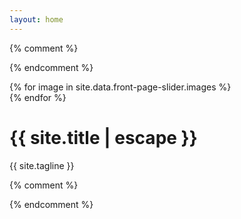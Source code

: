 ```yaml
---
layout: home
---
```


{% comment %}
<!-- Hero Slider -->
{% endcomment %}
<div id="hero-carousel" class="carousel slide" data-ride="carousel" data-pause="false" data-interval="7000">
    <div class="carousel-inner">
    {% for image in site.data.front-page-slider.images %}
    <div class="carousel-item {% if forloop.index == 1 %} active {% endif %}">
        <div class="hero lazyload" data-bg="{{ site.url }}{{ site.baseurl }}/assets/img/slider/{{ image.file }}.jpg" {% if image.align %}style="background-position: {{ image.align }};"{% endif %}> 
        </div>
    </div>
    {% endfor %}
    <div class="hero__wrap">
        <h1 class="hero__title">{{ site.title | escape }}</h1>
        <p class="hero__meta">{{ site.tagline }}</p>
    </div>
    </div>
</div>

{% comment %}
<!-- Main content -->
{% endcomment %}
<main class="site__content">
    <section class="blog">
    </section>
</main>